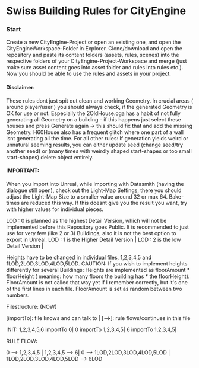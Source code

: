 <h1>Swiss Building Rules for CityEngine</h1>

<h3>Start</h3>
<p> Create a new CityEngine-Project or open an existing one, and open the CityEngineWorkspace-Folder in Explorer. Clone/download and open the repository and paste its content folders (assets, rules, scenes) into the respective folders of your CityEngine-Project-Workspace and merge (just make sure asset content goes into asset folder and rules into rules etc.). Now you should be able to use the rules and assets in your project.
</p>

<h4>Disclaimer:</h4>
<p> These rules dont just spit out clean and working Geometry. In crucial areas ( around player/user ) you should always check, if the generated Geometry is OK for use or not. Especially the 2OldHouse.cga has a habit of not fully generating all Geometry on a building - if this happens just select these houses and press Generate again -> this should fix that and add the missing Geometry. H60House also has a frequent glitch where one part of a wall isnt generating all the time. For all other rules: If generation yields weird or unnatural seeming results, you can either update seed (change seed/try another seed) or (many times with weirdly shaped start-shapes or too small start-shapes) delete object entirely. </p>

<h4>IMPORTANT:</h4><p> When you import into Unreal, while importing with Datasmith (having the dialogue still open), check out the Light-Map Settings, there you should adjust the Light-Map Size to a smaller value around 32 or max 64. Bake-times are reduced this way. If this doesnt give you the result you want, try with higher values for individual pieces.</p>


LOD : 0 is planned as the highest Detail Version, which will not be implemented before this Repository goes Public. It is recommended to just use for very few (like 2 or 3) Buildings, also it is not the best option to export in Unreal.
LOD : 1 is the Higher Detail Version |
LOD : 2 is the low Detail Version |


Heights have to be changed in individual files, 1,2,3,4,5 and 1LOD,2LOD,3LOD,4LOD,5LOD. CAUTION: If you wish to implement heights differently for several Buildings: Heights are implemented as floorAmount * floorHeight ( meaning: how many floors the building has * the floorHeight). FloorAmount is not called that way yet if I remember correctly, but it's one of the first lines in each file. FloorAmount is set as random between two numbers.


Filestructure: (NOW)

[importTo]: file knows and can talk to |
[-->]: rule flows/continues in this file


INIT:
1,2,3,4,5,6 importTo 0|
0 importTo 1,2,3,4,5|
6 importTo 1,2,3,4,5|

RULE FLOW:

0 --> 1,2,3,4,5 |
1,2,3,4,5 --> 6|
0 --> 1LOD,2LOD,3LOD,4LOD,5LOD |
1LOD,2LOD,3LOD,4LOD,5LOD --> 6LOD
